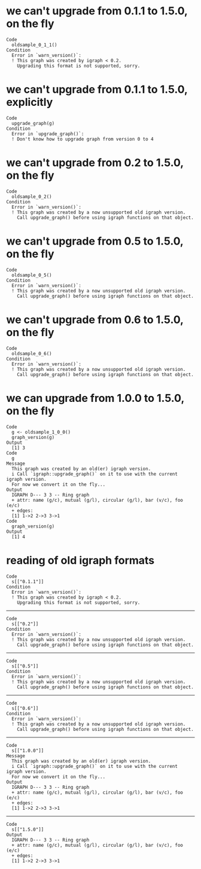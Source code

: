 # we can't upgrade from 0.1.1 to 1.5.0, on the fly

    Code
      oldsample_0_1_1()
    Condition
      Error in `warn_version()`:
      ! This graph was created by igraph < 0.2.
        Upgrading this format is not supported, sorry.

# we can't upgrade from 0.1.1 to 1.5.0, explicitly

    Code
      upgrade_graph(g)
    Condition
      Error in `upgrade_graph()`:
      ! Don't know how to upgrade graph from version 0 to 4

# we can't upgrade from 0.2 to 1.5.0, on the fly

    Code
      oldsample_0_2()
    Condition
      Error in `warn_version()`:
      ! This graph was created by a now unsupported old igraph version.
        Call upgrade_graph() before using igraph functions on that object.

# we can't upgrade from 0.5 to 1.5.0, on the fly

    Code
      oldsample_0_5()
    Condition
      Error in `warn_version()`:
      ! This graph was created by a now unsupported old igraph version.
        Call upgrade_graph() before using igraph functions on that object.

# we can't upgrade from 0.6 to 1.5.0, on the fly

    Code
      oldsample_0_6()
    Condition
      Error in `warn_version()`:
      ! This graph was created by a now unsupported old igraph version.
        Call upgrade_graph() before using igraph functions on that object.

# we can upgrade from 1.0.0 to 1.5.0, on the fly

    Code
      g <- oldsample_1_0_0()
      graph_version(g)
    Output
      [1] 3
    Code
      g
    Message
      This graph was created by an old(er) igraph version.
      i Call `igraph::upgrade_graph()` on it to use with the current igraph version.
      For now we convert it on the fly...
    Output
      IGRAPH D--- 3 3 -- Ring graph
      + attr: name (g/c), mutual (g/l), circular (g/l), bar (v/c), foo (e/c)
      + edges:
      [1] 1->2 2->3 3->1
    Code
      graph_version(g)
    Output
      [1] 4

# reading of old igraph formats

    Code
      s[["0.1.1"]]
    Condition
      Error in `warn_version()`:
      ! This graph was created by igraph < 0.2.
        Upgrading this format is not supported, sorry.

---

    Code
      s[["0.2"]]
    Condition
      Error in `warn_version()`:
      ! This graph was created by a now unsupported old igraph version.
        Call upgrade_graph() before using igraph functions on that object.

---

    Code
      s[["0.5"]]
    Condition
      Error in `warn_version()`:
      ! This graph was created by a now unsupported old igraph version.
        Call upgrade_graph() before using igraph functions on that object.

---

    Code
      s[["0.6"]]
    Condition
      Error in `warn_version()`:
      ! This graph was created by a now unsupported old igraph version.
        Call upgrade_graph() before using igraph functions on that object.

---

    Code
      s[["1.0.0"]]
    Message
      This graph was created by an old(er) igraph version.
      i Call `igraph::upgrade_graph()` on it to use with the current igraph version.
      For now we convert it on the fly...
    Output
      IGRAPH D--- 3 3 -- Ring graph
      + attr: name (g/c), mutual (g/l), circular (g/l), bar (v/c), foo (e/c)
      + edges:
      [1] 1->2 2->3 3->1

---

    Code
      s[["1.5.0"]]
    Output
      IGRAPH D--- 3 3 -- Ring graph
      + attr: name (g/c), mutual (g/l), circular (g/l), bar (v/c), foo (e/c)
      + edges:
      [1] 1->2 2->3 3->1

